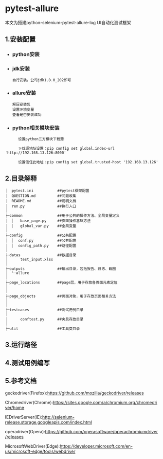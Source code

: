 # pytest-allure
   本文为搭建python-selenium-pytest-allure-log UI自动化测试框架

## 1.安装配置
- ### python安装

- ### jdk安装
      自行安装。公司jdk1.8.0_202即可

- ### allure安装

      解压安装包
      设置环境变量
      查看是否安装成功
- ### python相关模块安装
```      
      设置python三方模块下载源

      下载源地址设置：pip config set global.index-url 'http://192.168.13.126:8000'

      设置信任此地址：pip config set global.trusted-host '192.168.13.126'
```
## 2.目录解释
```
│  pytest.ini           ##pytest框架配置
│  QUESTION.md          ##问题收集
│  README.md            ##说明文档
│  run.py               ##执行入口
│          
├─common                ##用于公共的操作方法、全局变量定义
│  │   base_page.py     ##页面操作基础方法
│  │   global_var.py    ##全局变量
│      
├─config                ##公共配置
│  │  conf.py           ##公共配置
│  │  config_path.py    ##路径配置
│          
├─datas                 ##数据目录
│      test_input.xlsx
│      
├─outputs               ##输出目录，包括报告、日志、截图
│  └─allure             
│              
├─page_locations        ##page层，用于存放各页面元素定位
│      
│      
├─page_objects          ##页面对象，用于存放页面相关方法
│      
│      
├─testcases             ##测试用例目录
│      
│      conftest.py      ##夹具存放目录
│      
├─util                  ##工具类目录

```
## 3.运行路径

## 4.测试用例编写

## 5.参考文档
geckodriver(Firefox):https://github.com/mozilla/geckodriver/releases

Chromedriver(Chrome):https://sites.google.com/a/chromium.org/chromedriver/home

IEDriverServer(IE):http://selenium-release.storage.googleapis.com/index.html

operadriver(Opera):https://github.com/operasoftware/operachromiumdriver/releases

MicrosoftWebDriver(Edge):https://developer.microsoft.com/en-us/microsoft-edge/tools/webdriver